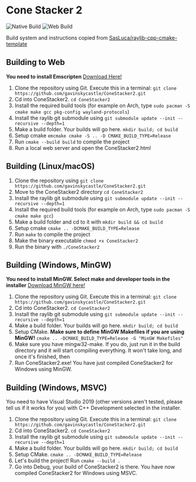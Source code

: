 # Cone Stacker 2

![Native Build](https://github.com/gavinskycastle/ConeStacker2/actions/workflows/nativebuild.yml/badge.svg) ![Web Build](https://github.com/gavinskycastle/ConeStacker2/actions/workflows/webbuild.yml/badge.svg)

Build system and instructions copied from [SasLuca/raylib-cpp-cmake-template](https://github.com/SasLuca/raylib-cpp-cmake-template)

## Building to Web

**You need to install Emscripten** [Download Here!](https://emscripten.org/docs/getting_started/downloads.html)

1. Clone the repository using Git. Execute this in a terminal: `git clone https://github.com/gavinskycastle/ConeStacker2.git`
2. Cd into ConeStacker2. `cd ConeStacker2`
3. Install the required build tools (for example on Arch, type `sudo pacman -S cmake make gcc pkg-config wayland-protocols`)
4. Install the raylib git submodule using `git submodule update --init --recursive --depth=1`
5. Make a build folder. Your builds will go here. `mkdir build; cd build`
6. Setup cmake `emcmake cmake -S .. -D CMAKE_BUILD_TYPE=Release`
7. Run `cmake --build build` to compile the project
8. Run a local web server and open the ConeStacker2.html

## Building (Linux/macOS)
 
1. Clone the repository using `git clone https://github.com/gavinskycastle/ConeStacker2.git`
2. Move to the ConeStacker2 directory `cd ConeStacker2`
3. Install the raylib git submodule using `git submodule update --init --recursive --depth=1`
4. Install the required build tools (for example on Arch, type `sudo pacman -S cmake make gcc`)
5. Make a build folder and cd to it with `mkdir build && cd build`
6. Setup cmake `cmake .. -DCMAKE_BUILD_TYPE=Release`
7. Run `make` to compile the project
8. Make the binary executable `chmod +x ConeStacker2`
9. Run the binary with `./ConeStacker2`

## Building (Windows, MinGW)

**You need to install MinGW. Select make and developer tools in the installer** [Download MinGW here!](https://sourceforge.net/projects/mingw/)

1. Clone the repository using Git. Execute this in a terminal: `git clone https://github.com/gavinskycastle/ConeStacker2.git`
2. Cd into ConeStacker2. `cd ConeStacker2`
3. Install the raylib git submodule using `git submodule update --init --recursive --depth=1`
4. Make a build folder. Your builds will go here. `mkdir build; cd build`
5. Setup CMake. **Make sure to define MinGW Makefiles if you are using MinGW!** `cmake .. -DCMAKE_BUILD_TYPE=Release -G "MinGW Makefiles"`
6. Make sure you have mingw32-make. If you do, just run it in the build directory and it will start compiling everything. It won't take long, and once it's finished, then
7. Run ConeStacker2.exe! You have just compiled ConeStacker2 for Windows using MinGW.

## Building (Windows, MSVC)

You need to have Visual Studio 2019 (other versions aren't tested, please tell us if it works for you) with C++ Development selected in the installer.

1. Clone the repository using Git. Execute this in a terminal: `git clone https://github.com/gavinskycastle/ConeStacker2.git`
2. Cd into ConeStacker2. `cd ConeStacker2`
3. Install the raylib git submodule using `git submodule update --init --recursive --depth=1`
4. Make a build folder. Your builds will go here. `mkdir build; cd build`
5. Setup CMake. `cmake .. -DCMAKE_BUILD_TYPE=Release`
6. Let's build the project! Run `cmake --build .`
7. Go into Debug, your build of ConeStacker2 is there. You have now compiled ConeStacker2 for Windows using MSVC.

